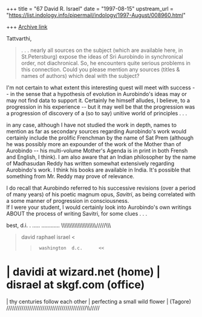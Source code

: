 +++
title = "67 David R. Israel"
date = "1997-08-15"
upstream_url = "https://list.indology.info/pipermail/indology/1997-August/008960.html"

+++
[Archive link](https://list.indology.info/pipermail/indology/1997-August/008960.html)

Tattvarthi,

> . . . nearly all sources on
> the subject (which are available here, in St.Petersburg) expose the
> ideas of Sri Aurobindo in synchronical order, not diachronical. So,
> he encounters quite serious problems in this connection. 
>       Could you please mention any sources (titles & names of
> authors) which deal with the subject?

I'm not certain to what extent this interesting quest will meet with 
success -- in the sense that a hypothesis of evolution in Aurobindo's 
ideas may or may not find data to support it.  Certainly he himself 
alludes, I believe, to a progression in his experience -- but it may 
well be that the progression was a progression of discovery of a (so 
to say) unitive world of principles . . .

in any case, although I have not studied the work in depth, names to 
mention as far as secondary sources regarding Aurobindo's work would 
certainly include the prolific Frenchman by the name of Sat Prem 
(although he was possibly more an expounder of the work of the Mother 
than of Aurobindo -- his multi-volume Mother's Agenda is in print in 
both Frensh and English, I think).  I am also aware that an Indian 
philosopher by the name of Madhasudan Reddy has written somewhat 
extensively regarding Aurobindo's work.  I think his books are 
available in India.  It's possible that something from Mr. Reddy may 
prove of relevance.

I do recall that Aurobindo referred to his successive revisions (over 
a period of many years) of his poetic magnum opus, *Savitri*, as 
being correlated with a some manner of progression in consciousness.  
If I were your student, I would certainly look into Aurobindo's own 
writings ABOUT the process of writing Savitri, for some clues . . .

best,
d.i.
 .
 .....
 ............
 \\\\\\\\\\\\\\\\\\\\\\\\\\\\\\\\\\\\\\\\\\/////\\\\\
   >    david   raphael   israel    <
   >>      washington  d.c.      <<
 |  davidi at wizard.net      (home)
 |  disrael at skgf.com      (office)
 =========================
 |   thy centuries follow each other
 |   perfecting a small wild flower
 |                                       (Tagore)
 //////////////////////////////////////////\\\\\/////




